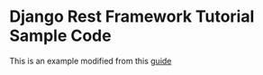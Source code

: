 # **Django Rest Framework Tutorial Sample Code**

This is an example modified from this [guide](https://learndjango.com/tutorials/official-django-rest-framework-tutorial-beginners)